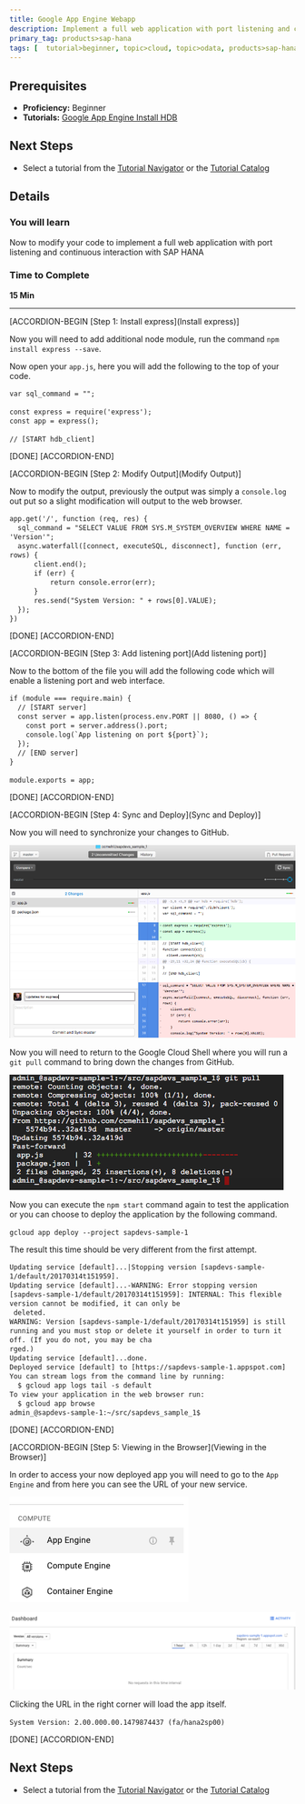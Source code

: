 ```yaml
---
title: Google App Engine Webapp
description: Implement a full web application with port listening and continuous interaction with SAP HANA
primary_tag: products>sap-hana
tags: [  tutorial>beginner, topic>cloud, topic>odata, products>sap-hana, products>sap-hana\,-express-edition ]
---
```


## Prerequisites  
 - **Proficiency:** Beginner
 - **Tutorials:** [Google App Engine Install HDB](https://www.sap.com/developer/tutorials/gae-nodehdb.html)


## Next Steps
 - Select a tutorial from the [Tutorial Navigator](http://www.sap.com/developer/tutorial-navigator.html) or the [Tutorial Catalog](http://www.sap.com/developer/tutorials.html)

## Details
### You will learn  
Now to modify your code to implement a full web application with port listening and continuous interaction with SAP HANA

### Time to Complete
**15 Min**

---

[ACCORDION-BEGIN [Step 1: Install express](Install express)]

Now you will need to add additional node module, run the command `npm install express --save`.

Now open your `app.js`, here you will add the following to the top of your code.

```
var sql_command = "";

const express = require('express');
const app = express();

// [START hdb_client]
```

[DONE]
[ACCORDION-END]

[ACCORDION-BEGIN [Step 2: Modify Output](Modify Output)]

Now to modify the output, previously the output was simply a `console.log` out put so a slight modification will output to the web browser.

```
app.get('/', function (req, res) {
  sql_command = "SELECT VALUE FROM SYS.M_SYSTEM_OVERVIEW WHERE NAME = 'Version'";
  async.waterfall([connect, executeSQL, disconnect], function (err, rows) {
      client.end();
      if (err) {
          return console.error(err);
      }
      res.send("System Version: " + rows[0].VALUE);
  });
})
```

[DONE]
[ACCORDION-END]

[ACCORDION-BEGIN [Step 3: Add listening port](Add listening port)]

Now to the bottom of the file you will add the following code which will enable a listening port and web interface.

```
if (module === require.main) {
  // [START server]
  const server = app.listen(process.env.PORT || 8080, () => {
    const port = server.address().port;
    console.log(`App listening on port ${port}`);
  });
  // [END server]
}

module.exports = app;
```

[DONE]
[ACCORDION-END]

[ACCORDION-BEGIN [Step 4: Sync and Deploy](Sync and Deploy)]

Now you will need to synchronize your changes to GitHub.

![updated changes](1.png)

Now you will need to return to the Google Cloud Shell where you will run a `git pull` command to bring down the changes from GitHub.

![pull](2.png)

Now you can execute the `npm start` command again to test the application or you can choose to deploy the application by the following command.

`gcloud app deploy --project sapdevs-sample-1`

The result this time should be very different from the first attempt.

```
Updating service [default]...|Stopping version [sapdevs-sample-1/default/20170314t151959].                                                                                  
Updating service [default]...-WARNING: Error stopping version [sapdevs-sample-1/default/20170314t151959]: INTERNAL: This flexible version cannot be modified, it can only be
 deleted.
WARNING: Version [sapdevs-sample-1/default/20170314t151959] is still running and you must stop or delete it yourself in order to turn it off. (If you do not, you may be cha
rged.)
Updating service [default]...done.                                                                                                                                          
Deployed service [default] to [https://sapdevs-sample-1.appspot.com]
You can stream logs from the command line by running:
  $ gcloud app logs tail -s default
To view your application in the web browser run:
  $ gcloud app browse
admin_@sapdevs-sample-1:~/src/sapdevs_sample_1$
```

[DONE]
[ACCORDION-END]

[ACCORDION-BEGIN [Step 5: Viewing in the Browser](Viewing in the Browser)]

In order to access your now deployed app you will need to go to the `App Engine` and from here you can see the URL of your new service.

![app engine](3.png)

![app engine dashboard](4.png)

Clicking the URL in the right corner will load the app itself.

`System Version: 2.00.000.00.1479874437 (fa/hana2sp00)`

[DONE]
[ACCORDION-END]


## Next Steps
- Select a tutorial from the [Tutorial Navigator](http://www.sap.com/developer/tutorial-navigator.html) or the [Tutorial Catalog](http://www.sap.com/developer/tutorials.html)
